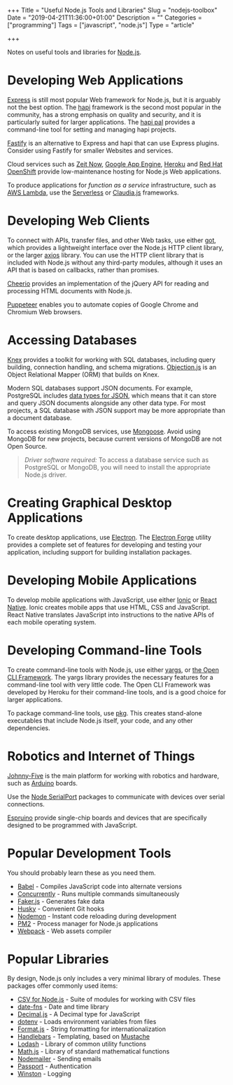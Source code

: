+++
Title = "Useful Node.js Tools and Libraries"
Slug = "nodejs-toolbox"
Date = "2019-04-21T11:36:00+01:00"
Description = ""
Categories = ["programming"]
Tags = ["javascript", "node.js"]
Type = "article"

+++

Notes on useful tools and libraries for [Node.js](https://nodejs.org).

<!--more-->

# Developing Web Applications

[Express](https://expressjs.com/) is still most popular Web framework for Node.js, but it is arguably not the best option. The [hapi](https://hapijs.com/) framework is the second most popular in the community, has a strong emphasis on quality and security, and it is particularly suited for larger applications. The [hapi pal](https://hapipal.com/) provides a command-line tool for setting and managing hapi projects.

[Fastify](https://www.fastify.io/) is an alternative to Express and hapi that can use Express plugins. Consider using Fastify for smaller Websites and services.

Cloud services such as [Zeit Now](https://zeit.co/now), [Google App Engine](https://cloud.google.com/appengine/), [Heroku](https://www.heroku.com/) and [Red Hat OpenShift](https://www.openshift.com/) provide low-maintenance hosting for Node.js Web applications.

To produce applications for _function as a service_ infrastructure, such as
[AWS Lambda](https://aws.amazon.com/lambda/), use the
[Serverless](https://www.serverless.com) or [Claudia.js](https://claudiajs.com/)
frameworks.

# Developing Web Clients

To connect with APIs, transfer files, and other Web tasks, use either [got](https://github.com/sindresorhus/got), which provides a lightweight interface over the Node.js HTTP client library, or the larger [axios](https://github.com/axios/axios) library. You can use the HTTP client library that is included with Node.js without any third-party modules, although it uses an API that is based on callbacks, rather than promises.

[Cheerio](https://cheerio.js.org/) provides an implementation of the jQuery API for reading and processing HTML documents with Node.js.

[Puppeteer](https://github.com/GoogleChrome/puppeteer) enables you to automate copies of Google Chrome and Chromium Web browsers.

# Accessing Databases

[Knex](http://knexjs.org/) provides a toolkit for working with SQL databases, including
query building, connection handling, and schema migrations.
[Objection.js](https://vincit.github.io/objection.js) is an Object Relational Mapper
(ORM) that builds on Knex.

Modern SQL databases support JSON documents. For example, PostgreSQL includes [data types for JSON](https://www.postgresql.org/docs/11/datatype-json.html), which means that it can store and query JSON documents alongside any other data type. For most projects, a SQL database with JSON support may be more appropriate than a document database.

To access existing MongoDB services, use [Mongoose](http://mongoosejs.com/).
Avoid using MongoDB for new projects, because current versions of MongoDB are not Open Source.

> _Driver software required:_ To access a database service such as PostgreSQL or
> MongoDB, you will need to install the appropriate Node.js driver.

# Creating Graphical Desktop Applications

To create desktop applications, use [Electron](https://electronjs.org/). The [Electron Forge](https://electronforge.io/) utility provides a complete set of features for developing and testing your application, including support for building installation packages.

# Developing Mobile Applications

To develop mobile applications with JavaScript, use either
[Ionic](https://ionicframework.com/) or [React Native](http://reactnative.com/). Ionic
creates mobile apps that use HTML, CSS and JavaScript. React Native translates JavaScript into
instructions to the native APIs of each mobile operating system.

# Developing Command-line Tools

To create command-line tools with Node.js, use either
[yargs](http://yargs.js.org/), or
[the Open CLI Framework](https://oclif.io/). The yargs library provides the necessary features for a command-line tool with very little code. The Open CLI Framework was developed by Heroku for their command-line tools, and is a good choice for larger applications.

To package command-line tools, use [pkg](https://www.npmjs.com/package/pkg). This
creates stand-alone executables that include Node.js itself, your code, and any other
dependencies.

# Robotics and Internet of Things

[Johnny-Five](http://johnny-five.io/) is the main platform for working with robotics and hardware, such as [Arduino](https://www.arduino.cc/) boards.

Use the [Node SerialPort](https://serialport.io/) packages to communicate with devices over serial connections.

[Espruino](https://www.espruino.com/) provide single-chip boards and devices that are specifically designed to be programmed with JavaScript.

# Popular Development Tools

You should probably learn these as you need them.

- [Babel](https://babeljs.io/) - Compiles JavaScript code into alternate versions
- [Concurrently](https://www.npmjs.com/package/concurrently) - Runs multiple commands simultaneously
- [Faker.js](https://github.com/Marak/faker.js) - Generates fake data
- [Husky](https://github.com/typicode/husky) - Convenient Git hooks
- [Nodemon](https://nodemon.io/) - Instant code reloading during development
- [PM2](http://pm2.keymetrics.io/) - Process manager for Node.js applications
- [Webpack](https://webpack.js.org/) - Web assets compiler

# Popular Libraries

By design, Node.js only includes a very minimal library of modules. These packages offer commonly used items:

- [CSV for Node.js](https://csv.js.org/) - Suite of modules for working with CSV files
- [date-fns](https://date-fns.org/) - Date and time library
- [Decimal.js](https://mikemcl.github.io/decimal.js/) - A Decimal type for JavaScript
- [dotenv](https://github.com/motdotla/doten) - Loads environment variables from files
- [Format.js](https://formatjs.io/) - String formatting for internationalization
- [Handlebars](http://www.handlebarsjs.com/) - Templating, based on [Mustache](https://mustache.github.io/)
- [Lodash](https://lodash.com/) - Library of common utility functions
- [Math.js](http://mathjs.org/) - Library of standard mathematical functions
- [Nodemailer](https://nodemailer.com) - Sending emails
- [Passport](http://www.passportjs.org/) - Authentication
- [Winston](https://github.com/winstonjs/winston) - Logging
